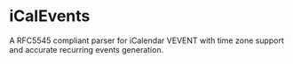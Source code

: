 # iCalEvents
A RFC5545 compliant parser for iCalendar VEVENT with time zone support and accurate recurring events generation.
